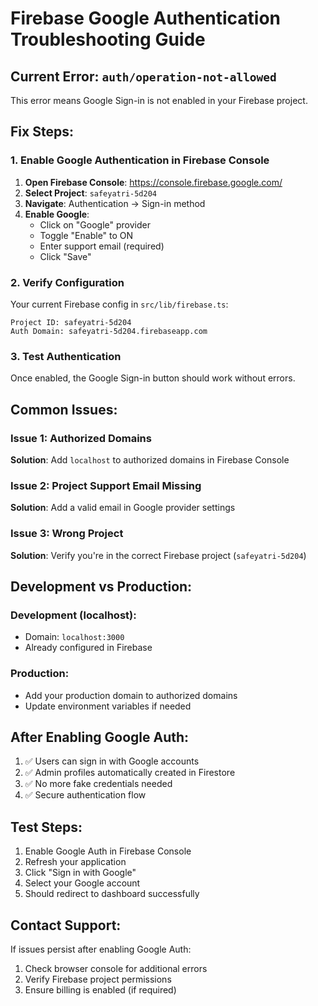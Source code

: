 # Firebase Google Authentication Troubleshooting Guide

## Current Error: `auth/operation-not-allowed`

This error means Google Sign-in is not enabled in your Firebase project.

## Fix Steps:

### 1. Enable Google Authentication in Firebase Console

1. **Open Firebase Console**: https://console.firebase.google.com/
2. **Select Project**: `safeyatri-5d204`
3. **Navigate**: Authentication → Sign-in method
4. **Enable Google**:
   - Click on "Google" provider
   - Toggle "Enable" to ON
   - Enter support email (required)
   - Click "Save"

### 2. Verify Configuration

Your current Firebase config in `src/lib/firebase.ts`:
```
Project ID: safeyatri-5d204
Auth Domain: safeyatri-5d204.firebaseapp.com
```

### 3. Test Authentication

Once enabled, the Google Sign-in button should work without errors.

## Common Issues:

### Issue 1: Authorized Domains
**Solution**: Add `localhost` to authorized domains in Firebase Console

### Issue 2: Project Support Email Missing
**Solution**: Add a valid email in Google provider settings

### Issue 3: Wrong Project
**Solution**: Verify you're in the correct Firebase project (`safeyatri-5d204`)

## Development vs Production:

### Development (localhost):
- Domain: `localhost:3000`
- Already configured in Firebase

### Production:
- Add your production domain to authorized domains
- Update environment variables if needed

## After Enabling Google Auth:

1. ✅ Users can sign in with Google accounts
2. ✅ Admin profiles automatically created in Firestore
3. ✅ No more fake credentials needed
4. ✅ Secure authentication flow

## Test Steps:

1. Enable Google Auth in Firebase Console
2. Refresh your application
3. Click "Sign in with Google"
4. Select your Google account
5. Should redirect to dashboard successfully

## Contact Support:

If issues persist after enabling Google Auth:
1. Check browser console for additional errors
2. Verify Firebase project permissions
3. Ensure billing is enabled (if required)